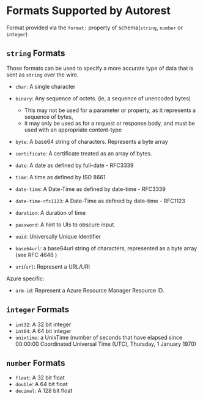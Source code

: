 # Formats Supported by Autorest

Format provided via the `format:` property of schema(`string`, `number` or `integer`)

## `string` Formats

Those formats can be used to specify a more accurate type of data that is sent as `string` over the wire.

- `char`: A single character
- `binary`:
  Any sequence of octets. (ie, a sequence of unencoded bytes)

  - This may not be used for a parameter or property, as it represents a sequence of bytes,
  - it may only be used as for a request or response body, and must be used with an appropriate content-type

- `byte`: A base64 string of characters. Represents a byte array
- `certificate`: A certificate treated as an array of bytes.
- `date`: A date as defined by full-date - RFC3339
- `time`: A time as defined by ISO 8661
- `date-time`: A Date-Time as defined by date-time - RFC3339
- `date-time-rfc1123`: A Date-Time as defined by date-time - RFC1123
- `duration`: A duration of time
- `password`: A hint to UIs to obscure input.
- `uuid`: Universally Unique Identifier
- `base64url`: a base64url string of characters, represented as a byte array (see RFC 4648 )
- `uri`/`url`: Represent a URL/URI

Azure specific:

- `arm-id`: Represent a Azure Resource Manager Resource ID.

## `integer` Formats

- `int32`: A 32 bit integer
- `int64`: A 64 bit integer
- `unixtime`: a UnixTime (number of seconds that have elapsed since 00:00:00 Coordinated Universal Time (UTC), Thursday, 1 January 1970)

## `number` Formats

- `float`: A 32 bit float
- `double`: A 64 bit float
- `decimal`: A 128 bit float
